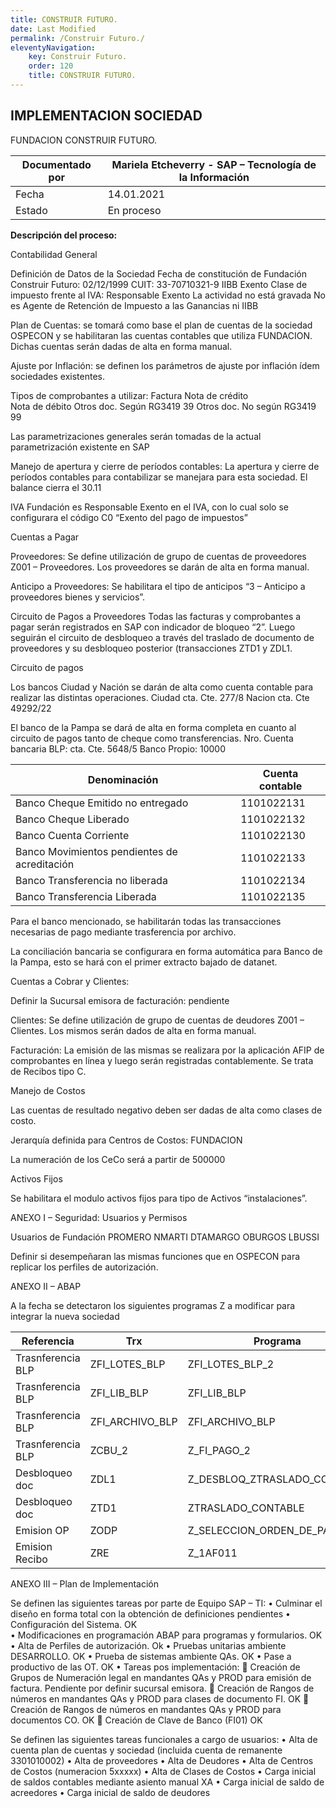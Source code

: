 ```yaml
---
title: CONSTRUIR FUTURO.
date: Last Modified
permalink: /Construir Futuro./
eleventyNavigation:
    key: Construir Futuro.
    order: 120
    title: CONSTRUIR FUTURO.
---
```

## **IMPLEMENTACION SOCIEDAD**

FUNDACION CONSTRUIR FUTURO.

| Documentado por | Mariela Etcheverry - SAP – Tecnología de la Información |
|-----------------|---------------------------------------------------------|
| Fecha           | 14.01.2021                                              |
| Estado          | En proceso                                              |

    
**Descripción del proceso:**


Contabilidad General

Definición de Datos de la Sociedad
Fecha de constitución de Fundación Construir Futuro: 02/12/1999
CUIT: 33-70710321-9
IIBB Exento
Clase de impuesto frente al IVA: Responsable Exento
La actividad no está gravada
No es Agente de Retención de Impuesto a las Ganancias ni IIBB

Plan de Cuentas: se tomará como base el plan de cuentas de la sociedad OSPECON y se habilitaran las cuentas contables que utiliza FUNDACION. 
Dichas cuentas serán dadas de alta en forma manual. 

Ajuste por Inflación: se definen los parámetros de ajuste por inflación ídem sociedades existentes.

Tipos de comprobantes a utilizar: 
Factura 
Nota de crédito     
Nota de débito
Otros doc. Según RG3419 39
Otros doc. No según RG3419 99

Las parametrizaciones generales serán tomadas de la actual parametrización existente en SAP

Manejo de apertura y cierre de períodos contables:
La apertura y cierre de períodos contables para contabilizar se manejara para esta sociedad. El balance cierra el 30.11

IVA
Fundación es Responsable Exento en el IVA, con lo cual solo se configurara el código C0 “Exento del pago de impuestos”


Cuentas a Pagar

Proveedores:
Se define utilización de grupo de cuentas de proveedores Z001 – Proveedores.
Los proveedores se darán de alta en forma manual.

Anticipo a Proveedores: 
Se habilitara el tipo de anticipos “3 – Anticipo a proveedores bienes y servicios”.

Circuito de Pagos a Proveedores
Todas las facturas y comprobantes a pagar serán registrados en SAP con indicador de bloqueo “2”.
Luego seguirán el circuito de desbloqueo a través del traslado de documento de proveedores y su desbloqueo posterior (transacciones ZTD1 y ZDL1.


Circuito de pagos

Los bancos Ciudad y Nación se darán de alta como cuenta contable para realizar las distintas operaciones.
Ciudad cta. Cte. 277/8
Nacion cta. Cte 49292/22

El banco de la Pampa se dará de alta en forma completa en cuanto al circuito de pagos tanto de cheque como transferencias.
Nro. Cuenta bancaria BLP: cta. Cte. 5648/5
Banco Propio: 10000

| Denominación                                 | Cuenta contable |
|----------------------------------------------|-----------------|
| Banco Cheque Emitido no entregado            | 1101022131      |
| Banco Cheque Liberado                        | 1101022132      |
| Banco Cuenta Corriente                       | 1101022130      |
| Banco Movimientos pendientes de acreditación | 1101022133      |
| Banco Transferencia no liberada              | 1101022134      |
| Banco Transferencia Liberada                 | 1101022135      |

Para el banco mencionado, se habilitarán todas las transacciones necesarias de pago mediante trasferencia por archivo. 

La conciliación bancaria se configurara en forma automática para Banco de la Pampa, esto se hará con el primer extracto bajado de datanet.


Cuentas a Cobrar y Clientes:

Definir la Sucursal emisora de facturación: pendiente

Clientes:
Se define utilización de grupo de cuentas de deudores Z001 – Clientes.
Los mismos serán dados de alta en forma manual.

Facturación:
La emisión de las mismas se realizara por la aplicación AFIP de comprobantes en línea  y luego serán registradas contablemente.
Se trata de Recibos tipo C.


Manejo de Costos

Las cuentas de resultado negativo deben ser dadas de alta como clases de costo.

Jerarquía definida para Centros de Costos: FUNDACION

La numeración de los CeCo será a partir de 500000


Activos Fijos

Se habilitara el modulo activos fijos para tipo de Activos “instalaciones”.


ANEXO I – Seguridad: Usuarios y Permisos

Usuarios de Fundación
PROMERO
NMARTI
DTAMARGO
OBURGOS
LBUSSI

Definir si desempeñaran las mismas funciones que en OSPECON para replicar los perfiles de autorización.


ANEXO II – ABAP

A la fecha se detectaron los siguientes programas Z a modificar para integrar la nueva sociedad

| Referencia        | Trx             | Programa                     | Formulario       |
|-------------------|-----------------|------------------------------|------------------|
| Trasnferencia BLP | ZFI_LOTES_BLP   | ZFI_LOTES_BLP_2              |                  |
| Trasnferencia BLP | ZFI_LIB_BLP     | ZFI_LIB_BLP                  |                  |
| Trasnferencia BLP | ZFI_ARCHIVO_BLP | ZFI_ARCHIVO_BLP              |                  |
| Trasnferencia BLP | ZCBU_2          | Z_FI_PAGO_2                  |                  |
| Desbloqueo doc    | ZDL1            | Z_DESBLOQ_ZTRASLADO_CONTABLE |                  |
| Desbloqueo doc    | ZTD1            | ZTRASLADO_CONTABLE           |                  |
| Emision OP        | ZODP            | Z_SELECCION_ORDEN_DE_PAGO    | Z_1A_F012_PM_NO2 |
| Emision Recibo    | ZRE             | Z_1AF011                     | Z_1A_F011_PM_NOT |
			

ANEXO III – Plan de Implementación 

Se definen las siguientes tareas por parte de Equipo SAP – TI:
•	Culminar  el diseño en forma total con la obtención de definiciones pendientes
•	Configuración del Sistema. OK  
•	Modificaciones en programación ABAP para programas y formularios. OK
•	Alta de Perfiles de autorización. Ok 
•	Pruebas unitarias ambiente DESARROLLO. OK
•	Prueba de sistemas ambiente QAs. OK
•	Pase a productivo de las OT. OK
•	Tareas pos implementación:
	Creación de Grupos de Numeración legal en mandantes QAs y PROD para emisión de factura. Pendiente por definir sucursal emisora.
	Creación de Rangos de números  en mandantes QAs y PROD para clases de documento FI. OK
	Creación de Rangos de números en mandantes QAs y PROD para documentos CO. OK
	Creación de Clave de Banco (FI01) OK

Se definen las siguientes tareas funcionales a cargo de usuarios:
•	Alta de cuenta plan de cuentas y sociedad (incluida cuenta de remanente 3301010002)
•	Alta de proveedores
•	Alta de Deudores
•	Alta de Centros de Costos (numeracion 5xxxxx)
•	Alta de Clases de Costos
•	Carga inicial de saldos contables mediante asiento manual XA
•	Carga inicial de saldo de acreedores
•	Carga inicial de saldo de deudores

